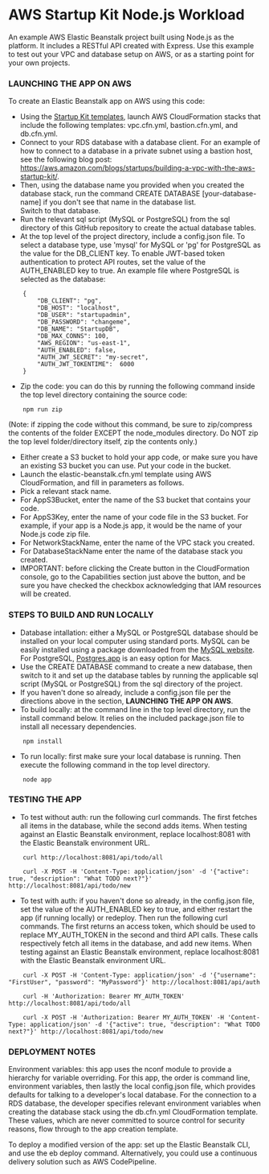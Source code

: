 # AWS Startup Kit Node.js Workload


An example AWS Elastic Beanstalk project built using Node.js as the platform. It
includes a RESTful API created with Express. Use this example to test out your VPC
and database setup on AWS, or as a starting point for your own projects.

### LAUNCHING THE APP ON AWS

To create an Elastic Beanstalk app on AWS using this code:
- Using the [Startup Kit templates](https://github.com/awslabs/startup-kit-templates),
launch AWS CloudFormation stacks that include the following templates:  vpc.cfn.yml, 
bastion.cfn.yml, and db.cfn.yml.
- Connect to your RDS database with a database client.  For an example of how to connect
to a database in a private subnet using a bastion host, see the following blog post:
https://aws.amazon.com/blogs/startups/building-a-vpc-with-the-aws-startup-kit/.
- Then, using the database name you provided when you created the database stack, run the 
command CREATE DATABASE [your-database-name] if you don't see that name in the database list.  
Switch to that database.  
- Run the relevant sql script (MySQL or PostgreSQL) from the sql directory of this 
GitHub repository to create the actual database tables. 
- At the top level of the project directory, include a config.json file.  To select
a database type, use 'mysql' for MySQL or 'pg' for PostgreSQL as the value for the
DB_CLIENT key.  To enable JWT-based token authentication to protect API routes,
set the value of the AUTH_ENABLED key to true.  An example file where PostgreSQL is 
selected as the database:  

```
    {
        "DB_CLIENT": "pg",
        "DB_HOST": "localhost",
        "DB_USER": "startupadmin",
        "DB_PASSWORD": "changeme",
        "DB_NAME": "StartupDB",
        "DB_MAX_CONNS": 100,
        "AWS_REGION": "us-east-1",
        "AUTH_ENABLED": false,
        "AUTH_JWT_SECRET": "my-secret",
        "AUTH_JWT_TOKENTIME":  6000
    }
```

- Zip the code:  you can do this by running the following command inside the top level
directory containing the source code:
```
    npm run zip
```
(Note: if zipping the code without this command, be sure to zip/compress the contents of
the folder EXCEPT the node_modules directory.  Do NOT zip the top level folder/directory itself, zip the contents only.)
- Either create a S3 bucket to hold your app code, or make sure you have an existing S3 bucket you can use. Put your code in the bucket.
- Launch the elastic-beanstalk.cfn.yml template using AWS CloudFormation, and fill in parameters as follows.  
- Pick a relevant stack name.
- For AppS3Bucket, enter the name of the S3 bucket that contains your code.
- For AppS3Key, enter the name of your code file in the S3 bucket. For example, if your app is a Node.js app, it would be the name of your Node.js code zip file.
- For NetworkStackName, enter the name of the VPC stack you created.
- For DatabaseStackName enter the name of the database stack you created.
- IMPORTANT: before clicking the Create button in the CloudFormation console, go to the Capabilities section just above the button, and be sure you have checked the checkbox acknowledging that IAM resources will be created.

### STEPS TO BUILD AND RUN LOCALLY

- Database intallation:  either a MySQL or PostgreSQL database should be installed on your
local computer using standard ports.  MySQL can be easily installed using a package
downloaded from the [MySQL website](https://dev.mysql.com/downloads/mysql).  For PostgreSQL,
[Postgres.app](http://postgresapp.com) is an easy option for Macs.
- Use the CREATE DATABASE command to create a new database, then switch to it and set up
the database tables by running the applicable sql script (MySQL or PostgreSQL) from the 
sql directory of the project.
- If you haven't done so already, include a config.json file per the directions above 
in the section, **LAUNCHING THE APP ON AWS**.
- To build locally: at the command line in the top level directory, run the install
command below.  It relies on the included package.json file to install all necessary
dependencies.
```
    npm install
```
- To run locally:  first make sure your local database is running.  Then execute the
following command in the top level directory.
```
    node app
```

### TESTING THE APP

- To test without auth:  run the following curl commands.  The first fetches all items in the database, while the second adds items.  When testing against an Elastic Beanstalk environment,
replace localhost:8081 with the Elastic Beanstalk environment URL.

```
    curl http://localhost:8081/api/todo/all
    
    curl -X POST -H 'Content-Type: application/json' -d '{"active": true, "description": "What TODO next?"}' http://localhost:8081/api/todo/new

```

- To test with auth:  if you haven't done so already, in the config.json file, set the value
of the AUTH_ENABLED key to true, and either restart the app (if running locally) or redeploy.
Then run the following curl commands. The first returns an access token, which should be used
to replace MY_AUTH_TOKEN in the second and third API calls.  These calls respectively fetch all
items in the database, and add new items.  When testing against an Elastic Beanstalk environment, replace localhost:8081 with the Elastic Beanstalk environment URL.


```
    curl -X POST -H 'Content-Type: application/json' -d '{"username": "FirstUser", "password": "MyPassword"}' http://localhost:8081/api/auth

    curl -H 'Authorization: Bearer MY_AUTH_TOKEN' http://localhost:8081/api/todo/all
    
    curl -X POST -H 'Authorization: Bearer MY_AUTH_TOKEN' -H 'Content-Type: application/json' -d '{"active": true, "description": "What TODO next?"}' http://localhost:8081/api/todo/new

```


### DEPLOYMENT NOTES

Environment variables:  this app uses the nconf module to provide a hierarchy for 
variable overriding.  For this app, the order is command line, environment variables, 
then lastly the local config.json file, which provides defaults for talking to a 
developer's local database.  For the connection to a RDS database, the developer
specifies relevant environment variables when creating the database stack using the
db.cfn.yml CloudFormation template.  These values, which are never committed to source
control for security reasons, flow through to the app creation template.  

To deploy a modified version of the app:  set up the Elastic Beanstalk CLI, and use
the eb deploy command.  Alternatively, you could use a continuous delivery solution
such as AWS CodePipeline.  


